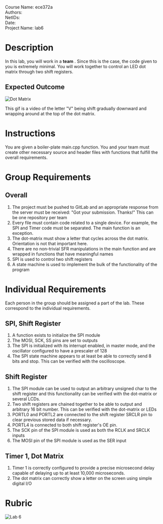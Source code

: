 Course Name: ece372a <br>
Authors: <br>
NetIDs: <br>
Date: <br>
Project Name: lab6

# Description
In this lab, you will work in a **team** . Since this is the case, the code given to you is extremely minimal. You will work together to control an LED dot matrix through two shift registers.

## Expected Outcome
![Dot Matrix](https://storage.googleapis.com/ece-gitlab/lab6.gif)

This gif is a video of the letter "V" being shift gradually downward and wrapping around at the top of the dot matrix.

# Instructions
You are given a boiler-plate main.cpp function. You and your team must create other necessary source and header files with functions that fulfill the overall requirements.

# Group Requirements
## Overall
1. The project must be pushed to GitLab and an appropriate response from the server must be received: "Got your submission. Thanks!" This can be one repository per team
2. Every file must contain code related to a single device. For example, the SPI and Timer code must be separated. The main function is an exception.
3. The dot-matrix must show a letter that cycles across the dot matrix. Orientation is not that important here.
4. There are no non-trivial SFR manipulations in the main function and are wrapped in functions that have meaningful names
5. SPI is used to control two shift registers
6. A state machine is used to implement the bulk of the functionality of the program

# Individual Requirements
Each person in the group should be assigned a part of the lab. These correspond to the individual requirements.

## SPI, Shift Register
1. A function exists to initialize the SPI module
2. The MOSI, SCK, SS pins are set to outputs
3. The SPI is initialized with its interrupt enabled, in master mode, and the oscillator configured to have a prescaler of 128
4. The SPI state machine appears to at least be able to correctly send 8 bits and stop. This can be verified with the oscilloscope.


## Shift Register
1. The SPI module can be used to output an arbitrary unsigned char to the shift register and this functionality can be verified with the dot-matrix or several LCDs.
2. Two shift registers are chained together to be able to output and arbitrary 16 bit number. This can be verified with the dot-matrix or LEDs
3. PORTL0 and PORTL2 are connected to the shift register SRCLR pin to clear previous stored data if necessary.
4. PORTL4 is connected to both shift register's OE pin.
5. The SCK pin of the SPI module is used as both the RCLK and SRCLK inputs
6. The MOSI pin of the SPI module is used as the SER input

## Timer 1, Dot Matrix
1. Timer 1 is correctly configured to provide a precise microsecond delay capable of delaying up to at least 10,000  microseconds.
2. The dot matrix can correctly show a letter on the screen using simple digital I/O

# Rubric
![Lab 6](https://storage.googleapis.com/ece-gitlab/group-lab-rubric)
